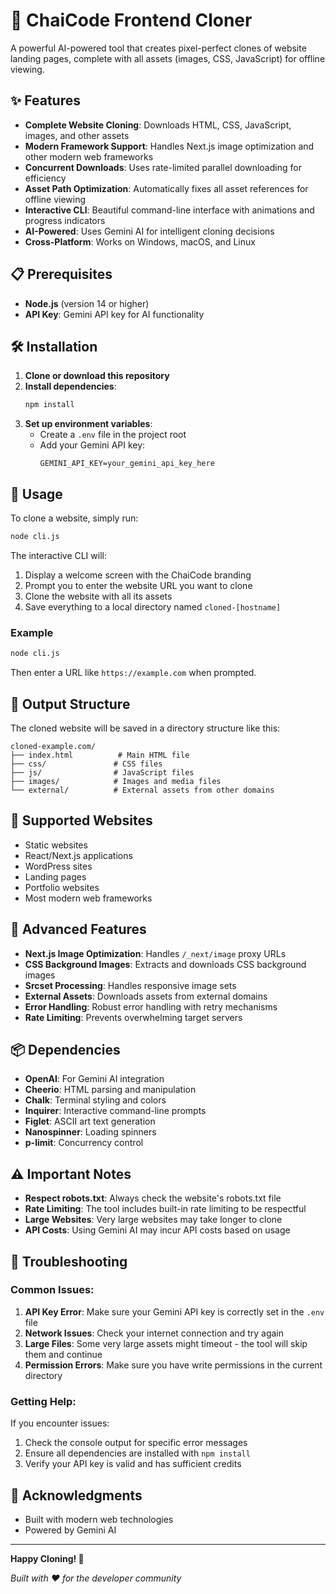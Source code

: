 # 🚀 ChaiCode Frontend Cloner

A powerful AI-powered tool that creates pixel-perfect clones of website landing pages, complete with all assets (images, CSS, JavaScript) for offline viewing.

## ✨ Features

- **Complete Website Cloning**: Downloads HTML, CSS, JavaScript, images, and other assets
- **Modern Framework Support**: Handles Next.js image optimization and other modern web frameworks
- **Concurrent Downloads**: Uses rate-limited parallel downloading for efficiency
- **Asset Path Optimization**: Automatically fixes all asset references for offline viewing
- **Interactive CLI**: Beautiful command-line interface with animations and progress indicators
- **AI-Powered**: Uses Gemini AI for intelligent cloning decisions
- **Cross-Platform**: Works on Windows, macOS, and Linux

## 📋 Prerequisites

- **Node.js** (version 14 or higher)
- **API Key**: Gemini API key for AI functionality

## 🛠️ Installation

1. **Clone or download this repository**
2. **Install dependencies**:
   ```bash
   npm install
   ```
3. **Set up environment variables**:
   - Create a `.env` file in the project root
   - Add your Gemini API key:
     ```
     GEMINI_API_KEY=your_gemini_api_key_here
     ```

## 🚀 Usage

To clone a website, simply run:

```bash
node cli.js
```

The interactive CLI will:

1. Display a welcome screen with the ChaiCode branding
2. Prompt you to enter the website URL you want to clone
3. Clone the website with all its assets
4. Save everything to a local directory named `cloned-[hostname]`

### Example

```bash
node cli.js
```

Then enter a URL like `https://example.com` when prompted.

## 📁 Output Structure

The cloned website will be saved in a directory structure like this:

```
cloned-example.com/
├── index.html          # Main HTML file
├── css/               # CSS files
├── js/                # JavaScript files
├── images/            # Images and media files
└── external/          # External assets from other domains
```

## 🎯 Supported Websites

- Static websites
- React/Next.js applications
- WordPress sites
- Landing pages
- Portfolio websites
- Most modern web frameworks

## 🔧 Advanced Features

- **Next.js Image Optimization**: Handles `/_next/image` proxy URLs
- **CSS Background Images**: Extracts and downloads CSS background images
- **Srcset Processing**: Handles responsive image sets
- **External Assets**: Downloads assets from external domains
- **Error Handling**: Robust error handling with retry mechanisms
- **Rate Limiting**: Prevents overwhelming target servers

## 📦 Dependencies

- **OpenAI**: For Gemini AI integration
- **Cheerio**: HTML parsing and manipulation
- **Chalk**: Terminal styling and colors
- **Inquirer**: Interactive command-line prompts
- **Figlet**: ASCII art text generation
- **Nanospinner**: Loading spinners
- **p-limit**: Concurrency control

## ⚠️ Important Notes

- **Respect robots.txt**: Always check the website's robots.txt file
- **Rate Limiting**: The tool includes built-in rate limiting to be respectful
- **Large Websites**: Very large websites may take longer to clone
- **API Costs**: Using Gemini AI may incur API costs based on usage

## 🐛 Troubleshooting

### Common Issues:

1. **API Key Error**: Make sure your Gemini API key is correctly set in the `.env` file
2. **Network Issues**: Check your internet connection and try again
3. **Large Files**: Some very large assets might timeout - the tool will skip them and continue
4. **Permission Errors**: Make sure you have write permissions in the current directory

### Getting Help:

If you encounter issues:

1. Check the console output for specific error messages
2. Ensure all dependencies are installed with `npm install`
3. Verify your API key is valid and has sufficient credits

## 🌟 Acknowledgments

- Built with modern web technologies
- Powered by Gemini AI

---

**Happy Cloning! 🎉**

_Built with ❤️ for the developer community_
